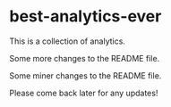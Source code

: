 # best-analytics-ever
This is a collection of analytics. 

Some more changes to the README file. 

Some miner changes to the README file. 

Please come back later for any updates!

